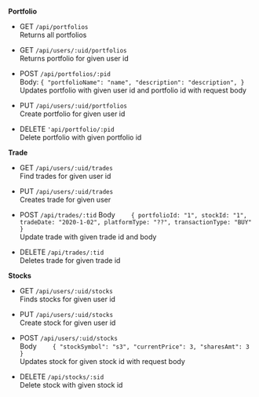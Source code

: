 
**Portfolio**

* GET `/api/portfolios`  
 Returns all portfolios

* GET `/api/users/:uid/portfolios`  
 Returns portfolio for given user id

* POST `/api/portfolios/:pid`  
	Body:     `{
        "portfolioName": "name",
        "description": "description",
    }`  
Updates portfolio with given user id and portfolio id with request body

* PUT `/api/users/:uid/portfolios`  
 Create portfolio for given user id
 
 * DELETE `'api/portfolio/:pid`   
  Delete portfolio with given portfolio id
  
**Trade**

* GET `/api/users/:uid/trades`  
Find trades for given user id

* PUT `/api/users/:uid/trades`   
  Creates trade for given user

* POST `/api/trades/:tid`
  Body `    {
            portfolioId: "1",
            stockId: "1",
            tradeDate: "2020-1-02",
            platformType: "??",
            transactionType: "BUY"
    }`   
  Update trade with given trade id and body
  
* DELETE `/api/trades/:tid`  
  Deletes trade for given trade id

**Stocks**

* GET `/api/users/:uid/stocks`  
  Finds stocks for given user id

* PUT `/api/users/:uid/stocks`    
  Create stock for given user id

* POST `/api/users/:uid/stocks`  
  Body `    {
        "stockSymbol": "s3",
        "currentPrice": 3,
        "sharesAmt": 3
    }`  
 Updates stock for given stock id with request body

* DELETE `/api/stocks/:sid`  
  Delete stock with given stock id

